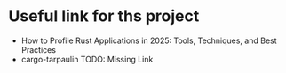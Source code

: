 # Useful link for ths project

- How to Profile Rust Applications in 2025: Tools, Techniques, and Best Practices
- cargo-tarpaulin TODO: Missing Link